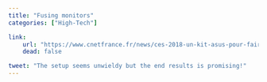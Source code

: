 ```yaml
---
title: "Fusing monitors"
categories: ["High-Tech"]

link:
    url: "https://www.cnetfrance.fr/news/ces-2018-un-kit-asus-pour-faire-disparaitre-les-bordures-des-ecrans-39862430.htm"
    dead: false

tweet: "The setup seems unwieldy but the end results is promising!"
---
```

